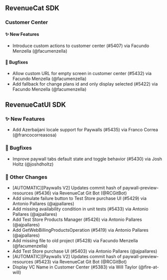 ## RevenueCat SDK
### Customer Center
#### ✨ New Features
* Introduce custom actions to customer center (#5407) via Facundo Menzella (@facumenzella)
#### 🐞 Bugfixes
* Allow custom URL for empty screen in customer center (#5432) via Facundo Menzella (@facumenzella)
* Add fallback for change plans id and only display selected (#5422) via Facundo Menzella (@facumenzella)

## RevenueCatUI SDK
### ✨ New Features
* Add Azerbaijani locale support for Paywalls (#5435) via Franco Correa (@francocorreasosa)
### 🐞 Bugfixes
* Improve paywall tabs default state and toggle behavior (#5430) via Josh Holtz (@joshdholtz)

### 🔄 Other Changes
* [AUTOMATIC][Paywalls V2] Updates commit hash of paywall-preview-resources (#5436) via RevenueCat Git Bot (@RCGitBot)
* Add simulate failure button to Test Store purchase UI (#5429) via Antonio Pallares (@ajpallares)
* Add missing availability condition in unit tests (#5433) via Antonio Pallares (@ajpallares)
* Add Test Store Products Manager (#5426) via Antonio Pallares (@ajpallares)
* Add GetWebBillingProductsOperation (#5419) via Antonio Pallares (@ajpallares)
* Add missing file to old project (#5428) via Facundo Menzella (@facumenzella)
* Add Test Store purchase UI (#5403) via Antonio Pallares (@ajpallares)
* [AUTOMATIC][Paywalls V2] Updates commit hash of paywall-preview-resources (#5423) via RevenueCat Git Bot (@RCGitBot)
* Display VC Name in Customer Center (#5383) via Will Taylor (@fire-at-will)

